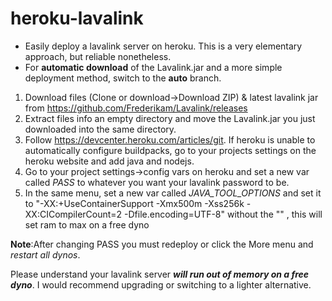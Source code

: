 # heroku-lavalink
* Easily deploy a lavalink server on heroku. This is a very elementary approach, but reliable nonetheless.
* For **automatic download** of the Lavalink.jar and a more simple deployment method, switch to the **auto** branch.

1. Download files (Clone or download->Download ZIP) & latest lavalink jar from https://github.com/Frederikam/Lavalink/releases
2. Extract files info an empty directory and move the Lavalink.jar you just downloaded into the same directory.
3. Follow https://devcenter.heroku.com/articles/git.
If heroku is unable to automatically configure buildpacks, go to your projects settings on the heroku website and add java and nodejs.
4. Go to your project settings->config vars on heroku and set a new var called *PASS* to whatever you want your lavalink password to be.
5. In the same menu, set a new var called *JAVA_TOOL_OPTIONS* and set it to "-XX:+UseContainerSupport -Xmx500m -Xss256k -XX:CICompilerCount=2 -Dfile.encoding=UTF-8" without the "" , this will set ram to max on a free dyno

**Note**:After changing PASS you must redeploy or click the More menu and *restart all dynos*.

Please understand your lavalink server ***will run out of memory on a free dyno***. I would recommend upgrading or switching to a lighter alternative.
